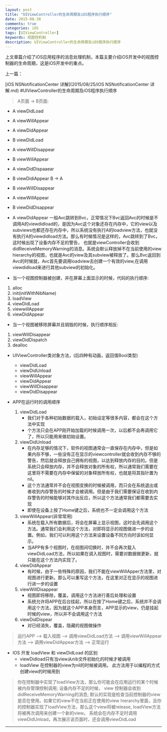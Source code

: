 ```yaml
---
layout: post
title: "UIViewController的生命周期及iOS程序执行顺序"
date: 2015-08-30
comments: true
categories: iOS
tags: [UIViewController]
keywords: 视图控机制 
description: UIViewController的生命周期及iOS程序执行顺序
---
```


上文章篇介绍了iOS应用程序的消息处理机制，本篇主要介绍iOS开发中的视图控制器的生命周期，这是iOS开发中的重点。

上一篇：

[iOS NSNotificationCenter 详解](2015/08/25/iOS NSNotificationCenter 详解.md)
#UIViewController的生命周期及iOS程序执行顺序

> A页面 -> B页面:
  - A viewDidLoad
  - A viewWillAppear
  - A viewDidAppear
  - B viewDidLoad
  - A viewWillDisappear
  - B viewWillAppear
  - A viewDidDispaaear
  - B viewDidiAppear
 B -> A
  - B viewWillDisappear
  - A viewWillAppear
  - B viewDidDisappear
  - A viewDidAppear
 一般Avc跳转到Bvc，正常情况下Bvc返回Avc的时候是不调用A的viewdidload的，是因为Avc这个对象还存在内存中，它的view以及subviews也都还存在内存中，所以系统没有执行A的loadview方法，也就没有执行A的viewdidload方法。那么有时候情况是这样的，Avc跳转到了Bvc，这时候出现了设备内存不足的警告， 也就是viewController会收到didReceiveMemoryWarning的消息。系统会默认释放掉不在当前使用的view hierarchy的视图，也就是Avc的view及其subview被释放了。那么Bvc返回到Avc的时候就，Avc首先要调用loadview去创建一个有效的view,在调用viewdidload来进行其他subview的初始化。 
 

- 当一个视图控制器被创建，并在屏幕上面显示的时候，代码的执行顺序:
 1. alloc	
 2. init(initWithNibName)
 3. loadView
 4. viewDidLoad
 5. viewwillAppear
 6. viewDidAppear

- 当一个视图被移除屏幕并且销毁的时候，执行顺序相反:
 1. viewWillDisappear
 2. viewDidDispatch
 3. dealloc
 
- UIViewController类对象方法，(后四种有动画，返回值Bool类型)
	- viewDidLoad
	- viewDidUnload
	- viewWillAppear
	- viewDidAppear
	- viewWillDisappear
	- viewDidDisappear

- APP在运行时的调用顺序
	1. viewDidLoad
		 - 我们对于各种初始数据的载入，初始设定等很多内容，都会在这个方法中实现
		 - 个方法只会在APP刚开始加载的时候调用一次，以后都不会再调用它了，所以只能用来做初始设置。
	2. viewDidUnload
		 - 在内存足够的情况下，软件的视图通常会一直保存在内存中，但是如果内存不够，一些没有正在显示的viewcontroller就会收到内存不够的警告，然后就会释放自己拥有的视图，以达到释放内存的目的。但是系统只会释放内存，并不会释放对象的所有权，所以通常我们需要在这里将不需要在内存中保留的对象释放所有权，也就是将其指针置为nil。
		 - 这个方法通常并不会在视图变换的时候被调用，而只会在系统退出或者收到内存警告的时候才会被调用。但是由于我们需要保证在收到内存警告的时候能够对其作出反应，所以这个方法通常我们都需要去实现
		 - 即使在设备上按了Home键之后，系统也不一定会调用这个方法
	3. viewWillAppear(非常常用)
		 - 系统在载入所有数据后，将会在屏幕上显示视图，这时会先调用这个方法。通常我们会利用这个方法，对即将显示的视图做进一步的设置。例如，我们可以利用这个方法来设置设备不同方向时该如何显示。
		 - 当APP有多个视图时，在视图间切换时，并不会再次载入viewDidLoad方法，所以如果在调入视图时，需要对数据做更新，就只能在这个方法内实现了。
	4. viewDidAppear
		 -  有时候，由于一些特殊的原因，我们不能在viewWillApper方法里，对视图进行更新。那么可以重写这个方法，在这里对正在显示的视图进行进一步的设置
	5. viewWillDisappear
		 - 视图即将移除，覆盖，调用这个方法进行善后处理和设置
		 - 系统允许将APP在后台挂起，所以在按了Home键之后，系统并不会调用这个方法，因为就这个APP本身而言，APP显示的view，仍是挂起时候的view，所以并不会调用这个方法
	6. viewDidDispear
		 - 对已经消失，覆盖，隐藏的视图做操作

 > 运行APP —> 载入视图 —> 调用viewDidLoad方法 —> 调用viewWillAppear方法 —> 调用viewDidAppear方法 —>   正常运行 

- IOS 开发 loadView 和 viewDidLoad 的区别
	- viewDidload只有当view从nib文件初始化的时候才被调用
	- loadView 在控制器的view为nil的时候被调用。 此方法用于以编程的方式创建view的时候用到

 > 你在控制器中实现了loadView方法，那么你可能会在应用运行的某个时候被内存管理控制调用;
 	设备内存不足的时候， view 控制器会收到didReceiveMemoryWarning的消息;
 	默认的实现是检查当前控制器的view是否在使用。如果它的view不在当前正在使用的view hierarchy里面，且你的控制器实现了loadView方法，那么这个view将被release, loadView方法将被再次调用来创建一个新的view。
 	系统会在内存不足时调用viewDidUnload，再次展示该页面时，还会调用viewDidLoad

***
